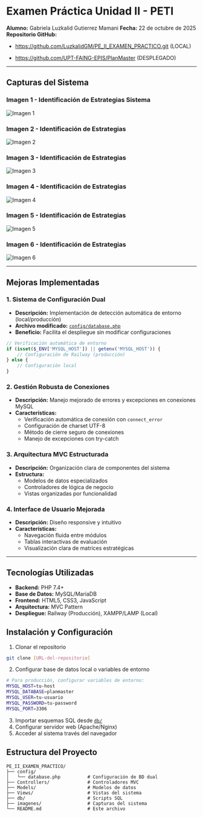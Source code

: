 # Examen Práctica Unidad II - PETI

**Alumno:** Gabriela Luzkalid Gutierrez Mamani 
**Fecha:** 22 de octubre de 2025  
**Repositorio GitHub:** 
- https://github.com/LuzkalidGM/PE_II_EXAMEN_PRACTICO.git (LOCAL)

- https://github.com/UPT-FAING-EPIS/PlanMaster (DESPLEGADO)

---


## Capturas del Sistema

### Imagen 1 - Identificación de Estrategias Sistema
![Imagen 1](imagenes/imagen1.png)


### Imagen 2 - Identificación de Estrategias
![Imagen 2](imagenes/imagen2.png)


### Imagen 3 - Identificación de Estrategias
![Imagen 3](imagenes/imagen3.png)


### Imagen 4 - Identificación de Estrategias
![Imagen 4](imagenes/imagen4.png)


### Imagen 5 - Identificación de Estrategias
![Imagen 5](imagenes/imagen5.png)


### Imagen 6 - Identificación de Estrategias
![Imagen 6](imagenes/imagen6.png)


---

## Mejoras Implementadas

### 1. Sistema de Configuración Dual
- **Descripción:** Implementación de detección automática de entorno (local/producción)
- **Archivo modificado:** [`config/database.php`](config/database.php)
- **Beneficio:** Facilita el despliegue sin modificar configuraciones

```php
// Verificación automática de entorno
if (isset($_ENV['MYSQL_HOST']) || getenv('MYSQL_HOST')) {
    // Configuración de Railway (producción)
} else {
    // Configuración local
}
```

### 2. Gestión Robusta de Conexiones
- **Descripción:** Manejo mejorado de errores y excepciones en conexiones MySQL
- **Características:**
  - Verificación automática de conexión con `connect_error`
  - Configuración de charset UTF-8
  - Método de cierre seguro de conexiones
  - Manejo de excepciones con try-catch

### 3. Arquitectura MVC Estructurada
- **Descripción:** Organización clara de componentes del sistema
- **Estructura:**
  - Modelos de datos especializados
  - Controladores de lógica de negocio
  - Vistas organizadas por funcionalidad

### 4. Interface de Usuario Mejorada
- **Descripción:** Diseño responsive y intuitivo
- **Características:**
  - Navegación fluida entre módulos
  - Tablas interactivas de evaluación
  - Visualización clara de matrices estratégicas

---

## Tecnologías Utilizadas

- **Backend:** PHP 7.4+
- **Base de Datos:** MySQL/MariaDB
- **Frontend:** HTML5, CSS3, JavaScript
- **Arquitectura:** MVC Pattern
- **Despliegue:** Railway (Producción), XAMPP/LAMP (Local)

## Instalación y Configuración

1. Clonar el repositorio
```bash
git clone [URL-del-repositorio]
```

2. Configurar base de datos local o variables de entorno
```bash
# Para producción, configurar variables de entorno:
MYSQL_HOST=tu-host
MYSQL_DATABASE=planmaster
MYSQL_USER=tu-usuario
MYSQL_PASSWORD=tu-password
MYSQL_PORT=3306
```

3. Importar esquemas SQL desde [`db/`](db/)
4. Configurar servidor web (Apache/Nginx)
5. Acceder al sistema través del navegador

## Estructura del Proyecto

```
PE_II_EXAMEN_PRACTICO/
├── config/
│   └── database.php          # Configuración de BD dual
├── Controllers/              # Controladores MVC
├── Models/                   # Modelos de datos
├── Views/                    # Vistas del sistema
├── db/                       # Scripts SQL
├── imagenes/                 # Capturas del sistema
└── README.md                 # Este archivo
```